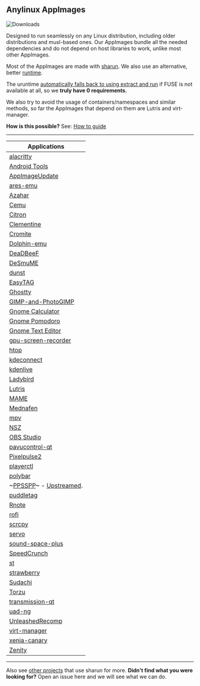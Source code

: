 ## **Anylinux AppImages**

![Downloads](https://img.shields.io/endpoint?url=https://cdn.jsdelivr.net/gh/pkgforge-dev/Anylinux-AppImages@main/.github/badge.json)

Designed to run seamlessly on any Linux distribution, including older distributions and musl-based ones. Our AppImages bundle all the needed dependencies and do not depend on host libraries to work, unlike most other AppImages.

Most of the AppImages are made with [sharun](https://github.com/VHSgunzo/sharun). We also use an alternative, better [runtime](https://github.com/VHSgunzo/uruntime).

The uruntime [automatically falls back to using extract and run](https://github.com/VHSgunzo/uruntime?tab=readme-ov-file#built-in-configuration) if FUSE is not available at all, so we **truly have 0 requirements.**

We also try to avoid the usage of containers/namespaces and similar methods, so far the AppImages that depend on them are Lutris and virt-manager.

**How is this possible?** See: [How to guide](https://github.com/pkgforge-dev/Anylinux-AppImages/blob/main/HOW-TO-MAKE-THESE.md)

---

| Applications                                                                                                             |
| ------------------------------------------------------------------------------------------------------------------------ |
[alacritty](https://github.com/pkgforge-dev/alacritty-AppImage)                                                          |
[Android Tools](https://github.com/pkgforge-dev/android-tools-AppImage)                                                  |
[AppImageUpdate](https://github.com/pkgforge-dev/AppImageUpdate-Enhanced-Edition)                                        |
[ares-emu](https://github.com/pkgforge-dev/ares-emu-appimage)                                                            |
[Azahar](https://github.com/pkgforge-dev/Azahar-AppImage-Enhanced)                                                       |
[Cemu](https://github.com/pkgforge-dev/Cemu-AppImage-Enhanced)                                                           |
[Citron](https://github.com/pkgforge-dev/Citron-AppImage)                                                                |
[Clementine](https://github.com/pkgforge-dev/Clementine-AppImage)                                                        |
[Cromite](https://github.com/pkgforge-dev/Cromite-AppImage)                                                              |
[Dolphin-emu](https://github.com/pkgforge-dev/Dolphin-emu-AppImage)                                                      |
[DeaDBeeF](https://github.com/pkgforge-dev/DeaDBeeF-AppImage)                                                            |
[DeSmuME](https://github.com/pkgforge-dev/DeSmuME-AppImage)                                                              |
[dunst](https://github.com/pkgforge-dev/dunst-AppImage)                                                                  |
[EasyTAG](https://github.com/pkgforge-dev/EasyTAG-AppImage)                                                              |
[Ghostty](https://github.com/pkgforge-dev/ghostty-appimage)                                                              |
[GIMP-and-PhotoGIMP](https://github.com/pkgforge-dev/GIMP-and-PhotoGIMP-AppImage)                                        |
[Gnome Calculator](https://github.com/pkgforge-dev/Gnome-Calculator-AppImage)                                            |
[Gnome Pomodoro](https://github.com/pkgforge-dev/gnome-pomodoro-appimage)                                                |
[Gnome Text Editor](https://github.com/pkgforge-dev/Gnome-Text-Editor-AppImage)                                          |
[gpu-screen-recorder](https://github.com/pkgforge-dev/gpu-screen-recorder-AppImage)                                      |
[htop](https://github.com/pkgforge-dev/htop-AppImage)                                                                    |
[kdeconnect](https://github.com/pkgforge-dev/kdeconnect-AppImage)                                                        |
[kdenlive](https://github.com/pkgforge-dev/kdenlive-AppImage-Enhanced)                                                   |
[Ladybird](https://github.com/pkgforge-dev/ladybird-appimage)                                                            |
[Lutris](https://github.com/pkgforge-dev/Lutris-AppImage)                                                                |
[MAME](https://github.com/pkgforge-dev/MAME-AppImage)                                                                    |
[Mednafen](https://github.com/pkgforge-dev/mednafen-appimage)                                                            |
[mpv](https://github.com/pkgforge-dev/mpv-AppImage)                                                                      |
[NSZ](https://github.com/pkgforge-dev/NSZ-AppImage)                                                                      |
[OBS Studio](https://github.com/pkgforge-dev/OBS-Studio-AppImage)                                                        |
[pavucontrol-qt](https://github.com/pkgforge-dev/pavucontrol-qt-AppImage)                                                |
[Pixelpulse2](https://github.com/pkgforge-dev/Pixelpulse2-AppImage)                                                      |
[playerctl](https://github.com/pkgforge-dev/playerctl-AppImage)                                                          |
[polybar](https://github.com/pkgforge-dev/polybar-AppImage)                                                              |
~[PPSSPP](https://github.com/pkgforge-dev/PPSSPP-AppImage)~ - [Upstreamed](https://github.com/hrydgard/ppsspp/releases). |
[puddletag](https://github.com/pkgforge-dev/puddletag-AppImage)                                                          |
[Rnote](https://github.com/pkgforge-dev/Rnote-AppImage)                                                                  |
[rofi](https://github.com/pkgforge-dev/rofi-AppImage)                                                                    |
[scrcpy](https://github.com/pkgforge-dev/scrcpy-AppImage)                                                                |
[servo](https://github.com/pkgforge-dev/servo-AppImage)                                                                  |
[sound-space-plus](https://github.com/pkgforge-dev/sound-space-plus-AppImage)                                            |
[SpeedCrunch](https://github.com/pkgforge-dev/SpeedCrunch-AppImage)                                                      |
[st](https://github.com/pkgforge-dev/st-AppImage)                                                                        |
[strawberry](https://github.com/pkgforge-dev/strawberry-AppImage)                                                        |
[Sudachi](https://github.com/pkgforge-dev/Sudachi-AppImage)                                                              |
[Torzu](https://github.com/pkgforge-dev/Torzu-AppImage)                                                                  |
[transmission-qt](https://github.com/pkgforge-dev/transmission-qt-AppImage)                                              |
[uad-ng](https://github.com/pkgforge-dev/uad-ng-AppImage)                                                                |
[UnleashedRecomp](https://github.com/pkgforge-dev/UnleashedRecomp-AppImage)                                              |
[virt-manager](https://github.com/pkgforge-dev/virt-manager-AppImage)                                                    |
[xenia-canary](https://github.com/pkgforge-dev/xenia-canary-AppImage)                                                    |
[Zenity](https://github.com/pkgforge-dev/Zenity-GTK3-AppImage)                                                           |

---

Also see [other projects](https://github.com/VHSgunzo/sharun?tab=readme-ov-file#projects-that-use-sharun) that use sharun for more. **Didn't find what you were looking for?** Open an issue here and we will see what we can do.
